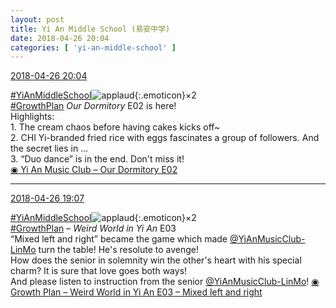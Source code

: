 ```yaml
---
layout: post
title: Yi An Middle School (易安中学)
date: 2018-04-26 20:04
categories: [ 'yi-an-middle-school' ]
---
```


<div class="weibo-info">
  <a href="https://weibo.com/6074218720/GdUip8mEQ">2018-04-26 20:04</a>
</div>

[#YiAnMiddleSchool](https://weibo.com/p/100808e5c67e0668537d4caddefd946dcff208/super_index)![applaud](https://img.t.sinajs.cn/t4/appstyle/expression/ext/normal/6e/2018new_guzhang_org.png){:.emoticon}×2  
[#GrowthPlan](https://weibo.com/p/100808fe7264e4339c41df171df3260846e152) *Our Dormitory* E02 is here!  
Highlights:  
1\. The cream chaos before having cakes kicks off~  
2\. CHI Yi-branded fried rice with eggs fascinates a group of followers. And the secret lies in …  
3\. “Duo dance” is in the end. Don't miss it!  
[◉ Yi An Music Club – Our Dormitory E02](https://www.mgtv.com/b/323645/4368807.html)

<!-- more -->

---

<div class="weibo-info">
  <a href="https://weibo.com/6074218720/GdTUZ82gQ">2018-04-26 19:07</a>
</div>

[#YiAnMiddleSchool](https://weibo.com/p/100808e5c67e0668537d4caddefd946dcff208/super_index)![applaud](https://img.t.sinajs.cn/t4/appstyle/expression/ext/normal/6e/2018new_guzhang_org.png){:.emoticon}×2  
[#GrowthPlan](https://weibo.com/p/100808fe7264e4339c41df171df3260846e152) – *Weird World in Yi An* E03  
“Mixed left and right” became the game which made [@YiAnMusicClub-LinMo](https://weibo.com/u/6108312042) turn the table! He's resolute to avenge!  
How does the senior in solemnity win the other's heart with his special charm? It is sure that love goes both ways!  
And please listen to instruction from the senior [@YiAnMusicClub-LinMo](https://weibo.com/u/6108312042)! [◉ Growth Plan – Weird World in Yi An E03 – Mixed left and right](https://www.mgtv.com/b/323708/4365904.html)

